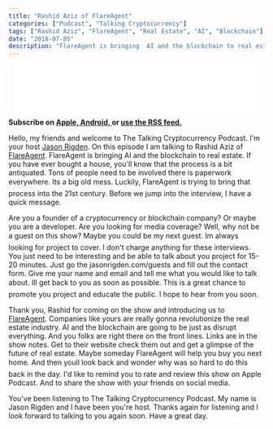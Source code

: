 ```yaml
---
title: "Rashid Aziz of FlareAgent"
categories: ["Podcast", "Talking Cryptocurrency"]
tags: ["Rashid Aziz", "FlareAgent", "Real Estate", "AI", "Blockchain"]
date: "2018-07-05"
description: "FlareAgent is bringing  AI and the blockchain to real estate."
---
```

<iframe style="border: none" src="//html5-player.libsyn.com/embed/episode/id/6778066/height/90/theme/custom/autoplay/no/autonext/no/thumbnail/yes/preload/no/no_addthis/no/direction/backward/render-playlist/no/custom-color/87A93A/" height="90" width="100%" scrolling="no"  allowfullscreen webkitallowfullscreen mozallowfullscreen oallowfullscreen msallowfullscreen></iframe>

<p>
<strong>
Subscribe on 
        <a href="https://itunes.apple.com/us/podcast/talking-cryptocurrency/id1388099603?mt=2app=podcast">
            Apple,
        </a>
        <a href="https://www.google.com/podcasts?feed=aHR0cDovL3RhbGtpbmdjcnlwdG9jdXJyZW5jeS5saWJzeW4uY29tL3Jzcw%3D%3D">
          Android,
        </a>
        or
        <a href="http://talkingcryptocurrency.libsyn.com/rss">
          use the RSS feed.
         </a>
</strong>
</p>


Hello, my friends and welcome to The Talking Cryptocurrency Podcast. I'm your host <a href="https://twitter.com/mr_rigden">Jason Rigden</a>.
On this episode I am talking to Rashid Aziz of <a href="https://www.flareagent.com">FlareAgent</a>. FlareAgent is bringing  AI and the blockchain to real estate. If you have ever bought a house, you'll know that the process is a bit antiquated. Tons of people need to be involved there is paperwork everywhere. Its a big old mess. Luckily, FlareAgent is trying to bring that process into the 21st century. Before we jump into the interview, I have a quick message.


Are you a founder of a cryptocurrency or blockchain company? Or maybe you are a developer. Are you looking for media coverage? Well, why not be a guest on this show? Maybe you could be my next guest. Im always looking for project to cover. I don't charge anything for these interviews. You just need to be interesting and be able to talk about you project for 15-20 minutes. Just go the jasonrigden.com/guests and fill out the contact form. Give me your name and email and tell me what you would like to talk about. Ill get back to you as soon as possible. This is a great chance to promote you project and educate the public. I hope to hear from you soon.


Thank you, Rashid for coming on the show and introducing us to <a href="https://www.flareagent.com">FlareAgent</a>. Companies like yours are really gonna revolutionize the real estate industry. AI and the blockchain are going to be just as disrupt everything. And you folks are right there on the front lines. Links are in the show notes. Get to their website check them out and get a glimpse of the future of real estate. Maybe someday FlareAgent will help you buy you next home. And then youll look back and wonder why was so hard to do this back in the day. 
I'd like to remind you to rate and review this show on Apple Podcast. And to share the show with your friends on social media. 

You've been listening to The Talking Cryptocurrency Podcast. My name is Jason Rigden and I have been you're host. Thanks again for listening and I look forward to talking to you again soon. Have a great day.